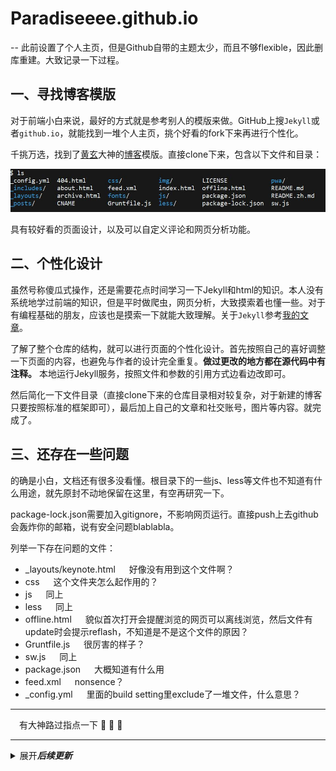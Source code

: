 # Paradiseeee.github.io

-- 此前设置了个人主页，但是Github自带的主题太少，而且不够flexible，因此删库重建。大致记录一下过程。

## 一、寻找博客模版

对于前端小白来说，最好的方式就是参考别人的模版来做。GitHub上搜`Jekyll`或者`github.io`，就能找到一堆个人主页，挑个好看的fork下来再进行个性化。

千挑万选，找到了[黄玄](https://www.github.com/huxpro/)大神的[博客](https://huxpro.github.io)模版。直接clone下来，包含以下文件和目录：

![dir](page-assets/ReadmeAssets/dir.jpg)

具有较好看的页面设计，以及可以自定义评论和网页分析功能。

## 二、个性化设计

虽然号称傻瓜式操作，还是需要花点时间学习一下Jekyll和html的知识。本人没有系统地学过前端的知识，但是平时做爬虫，网页分析，大致摸索着也懂一些。对于有编程基础的朋友，应该也是摸索一下就能大致理解。关于`Jekyll`参考[我的文章](https://paradiseeee.github.io/2020/01/03/jekyll-学习笔记/)。

了解了整个仓库的结构，就可以进行页面的个性化设计。首先按照自己的喜好调整一下页面的内容，也避免与作者的设计完全重复。**做过更改的地方都在源代码中有注释。** 本地运行Jekyll服务，按照文件和参数的引用方式边看边改即可。

然后简化一下文件目录（直接clone下来的仓库目录相对较复杂，对于新建的博客只要按照标准的框架即可），最后加上自己的文章和社交账号，图片等内容。就完成了。

## 三、还存在一些问题

的确是小白，文档还有很多没看懂。根目录下的一些js、less等文件也不知道有什么用途，就先原封不动地保留在这里，有空再研究一下。

package-lock.json需要加入gitignore，不影响网页运行。直接push上去github会轰炸你的邮箱，说有安全问题blablabla。

列举一下存在问题的文件：
- _layouts/keynote.html &emsp; 好像没有用到这个文件啊？
- css &emsp; 这个文件夹怎么起作用的？
- js &emsp; 同上
- less &emsp; 同上
- offline.html &emsp; 貌似首次打开会提醒浏览的网页可以离线浏览，然后文件有update时会提示reflash，不知道是不是这个文件的原因？
- Gruntfile.js &emsp; 很厉害的样子？
- sw.js &emsp; 同上
- package.json &emsp; 大概知道有什么用
- feed.xml &emsp; nonsence？
- _config.yml &emsp; 里面的build setting里exclude了一堆文件，什么意思？

-----------------------
&emsp;有大神路过指点一下 :pray: :pray: :pray:
<br>

---------------------------------
<details>
    <summary>展开<strong><em>后续更新</em></strong></summary>

- 首页文章预览中的内容定义为：中文文章200字符，英文文章300字符。当包含在预览中的字符含有较长的英文字符，如网址链接，该段字符不会换行，手机端浏览会出现异常（文字超出页面）。可以手动进行换行或者避免出现这种情况。

- 文章（post.html）页面中的内容也有以上情况。文字不会超出页面，但是直接显示不出来。有点麻烦，要想办法解决响应式布局的问题。

- mathjax支持的问题，jekyll本地服务可以渲染出公式，但是github page显示不出来。搞了大半天，只能用一种蠢方法勉强解决。有空在研究一下。
    - 行内公式在本地渲染后将对应的p标签copy下来改一改就可以了，勉强显示
    - 行间公式请求下latex生成gif图直接本地引用

- 解决本地中文名字的markdown文件和引用的图片的问题 | [参考博客](https://blog.csdn.net/yinaoxiong/article/details/54025482)

- 将主要页面的图片改为引用CSDN中保存的图片

-  03-27 凌晨github pages打不开了，研究一下怎么把github pages部署到gitee。发现存在较多问题，主要是因为两者的jekyll引擎配置不一样。[具体参考](page-assets/ReadmeAssets/转载.md)
</details>

